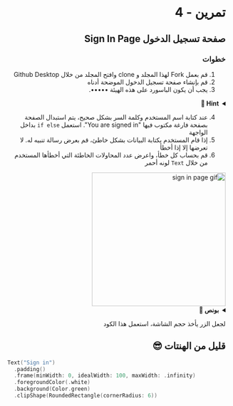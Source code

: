 
<div dir="rtl">

#  تمرين - 4
## صفحة تسجيل الدخول Sign In Page
### خطوات 
1. قم بعمل Fork لهذا المجلد و clone وافتح المجلد من خلال Github Desktop 
2. قم بإنشاء صفحة تسجيل الدخول الموضحة أدناه
3. يجب أن يكون الباسورد على هذه الهيئة •••••. 

<details>
  <summary>
    <strong>Hint 👀</strong>
  </summary>
بدلاً من استخدام `TextField` استعمل `SecureField` 
</details>

4. عند كتابة اسم المستخدم وكلمة السر بشكل صحيح، يتم استبدال الصفحة بصفحة فارغة مكتوب فيها "You are signed in". استعمل `if else` بداخل الواجهة
5. إذا قام المستخدم بكتابة البيانات بشكل خاطئ، قم بعرض رسالة تنبيه له. لا تعرضها إلا إذا أخطأ
6. قم بحساب كل خطأ، واعرض عدد المحاولات الخاطئة التي أخطأها المستخدم من خلال `Text` لونه أحمر  
<img width="300" src="https://user-images.githubusercontent.com/8784343/102728034-957b9300-433a-11eb-8894-3a56c1458af7.gif" alt="sign in page gif"/>


<details>
  <summary>
    <strong>بونص 🎁</strong>
  </summary>
  <pre>
- قم بتعطيل التصليح التلقائي spell check للكيبورد 
- إذا أدخل المستخدم الـ username بهاتين الطريقتين "UserName" أو "username" يقبلهم 
- إذا أدخل المستخدم نفس البيانات مرتين متتاليتين، لا يحسب عليه محاولة خاطئة
</pre>
</details>


لجعل الزر يأخذ حجم الشاشة، استعمل هذا الكود 


## قليل من الهنتات 😎

<div dir="ltr">

```Swift
  Text("Sign in")
    .padding()
    .frame(minWidth: 0, idealWidth: 100, maxWidth: .infinity)
    .foregroundColor(.white)
    .background(Color.green)
    .clipShape(RoundedRectangle(cornerRadius: 6))

```


</div>


</div>
